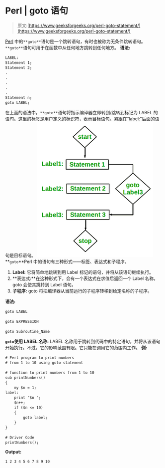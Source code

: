 # Perl | goto 语句

> 原文:[https://www.geeksforgeeks.org/perl-goto-statement/](https://www.geeksforgeeks.org/perl-goto-statement/)

[Perl](https://www.geeksforgeeks.org/introduction-to-perl/) 中的`**goto**`语句是一个跳转语句，有时也被称为无条件跳转语句。`**goto**`语句可用于在函数中从任何地方跳转到任何地方。
**语法:**

```
LABEL:
Statement 1;
Statement 2;
.
.
.
.
.
Statement n;
goto LABEL;

```

在上面的语法中，`**goto**`语句将指示编译器立即转到/跳转到标记为 LABEL 的语句。这里的标签是用户定义的标识符，表示目标语句。紧跟在“label:”后面的语句是目标语句。
![goto](img/848e1955930c2ca88c3079efd0850e22.png)
**`goto`**Perl 中的语句有三种形式——标签、表达式和子程序。

1.  **Label:** 它将简单地跳转到用 Label 标记的语句，并将从该语句继续执行。
2.  **表达式:**在这种形式下，会有一个表达式在求值后返回一个 Label 名称，goto 会使其跳转到 Label 语句。
3.  **子程序:** goto 将把编译器从当前运行的子程序转移到给定名称的子程序。

**语法:**

```
goto LABEL

goto EXPRESSION

goto Subroutine_Name

```

**`goto`使用 LABEL 名称:** LABEL 名称用于跳转到代码中的特定语句，并将从该语句开始执行。不过，它的影响范围有限。它只能在调用它的范围内工作。
**例:**

```
# Perl program to print numbers 
# from 1 to 10 using goto statement 

# function to print numbers from 1 to 10 
sub printNumbers() 
{ 
    my $n = 1; 
label: 
    print "$n "; 
    $n++; 
    if ($n <= 10) 
    {
        goto label;
    }
} 

# Driver Code
printNumbers(); 
```

**Output:**

```
1 2 3 4 5 6 7 8 9 10

```